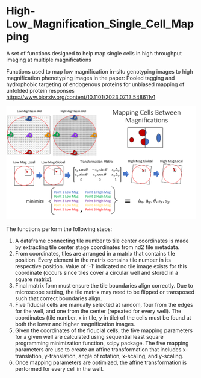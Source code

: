 # High-Low_Magnification_Single_Cell_Mapping
A set of functions designed to help map single cells in high throughput imaging at multiple magnifications

Functions used to map low magnification in-situ genotyping images to high magnification phenotyping images in the paper:
Pooled tagging and hydrophobic targeting of endogenous proteins for unbiased mapping of unfolded protein responses
https://www.biorxiv.org/content/10.1101/2023.07.13.548611v1

![Workflow diagram of mapping functions](https://github.com/Tomer-Lapidot/High-Low_Magnification_Single_Cell_Mapping/blob/main/Mapping_Cells_Between_Magnifications.png)

The functions perform the following steps:
1.	A dataframe connecting tile number to tile center coordinates is made by extracting tile center stage coordinates from nd2 file metadata.
2.	From coordinates, tiles are arranged in a matrix that contains tile position. Every element in the matrix contains tile number in its respective position. Value of ‘-1’ indicated no tile image exists for this coordinate (occurs since tiles cover a circular well and stored in a square matrix).
3.	Final matrix form must ensure the tile boundaries align correctly. Due to microscope setting, the tile matrix may need to be flipped or transposed such that correct boundaries align.
4.	Five fiducial cells are manually selected at random, four from the edges for the well, and one from the center (repeated for every well). The coordinates (tile number, x in tile, y in tile) of the cells must be found at both the lower and higher magnification images.
5.	Given the coordinates of the fiducial cells, the five mapping parameters for a given well are calculated using sequential least square programming minimization function, scipy package. The five mapping parameters are use to create an affine transformation that includes x-translation, y-translation, angle of rotation, x-scaling, and y-scaling.
6.	Once mapping parameters are optimized, the affine transformation is performed for every cell in the well.

